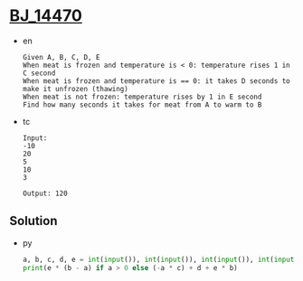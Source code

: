 # [BJ_14470](https://acmicpc.net/problem/14470)

* en

  ```en
  Given A, B, C, D, E
  When meat is frozen and temperature is < 0: temperature rises 1 in C second
  When meat is frozen and temperature is == 0: it takes D seconds to make it unfrozen (thawing)
  When meat is not frozen: temperature rises by 1 in E second
  Find how many seconds it takes for meat from A to warm to B
  ```

* tc

  ```tc
  Input:
  -10
  20
  5
  10
  3

  Output: 120
  ```

## Solution

* py

  ```py
  a, b, c, d, e = int(input()), int(input()), int(input()), int(input()), int(input())
  print(e * (b - a) if a > 0 else (-a * c) + d + e * b)
  ```
